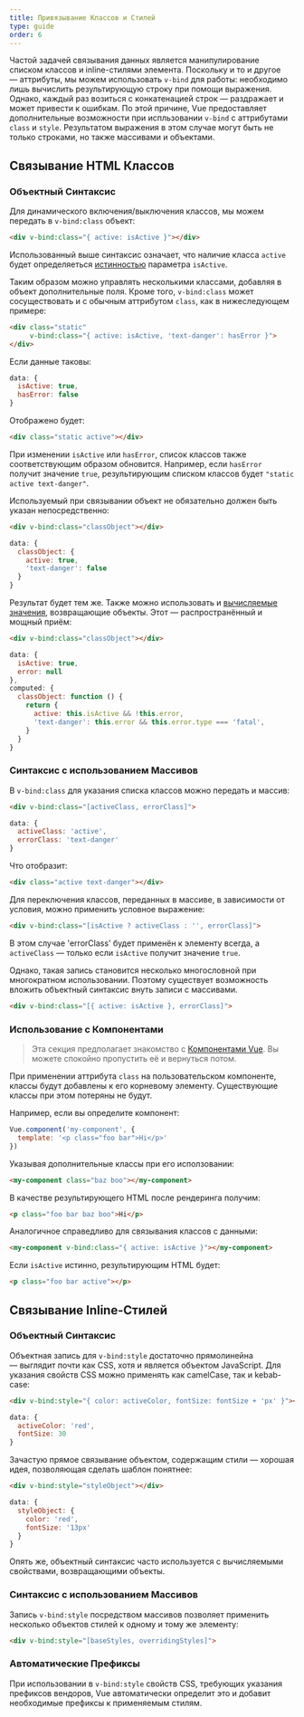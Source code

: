 ```yaml
---
title: Привязывание Классов и Стилей
type: guide
order: 6
---
```


Частой задачей связывания данных является манипулирование списком классов и inline-стилями элемента. Поскольку и то и другое — аттрибуты, мы можем использовать `v-bind` для работы: необходимо лишь вычислить результирующую строку при помощи выражения. Однако, каждый раз возиться с конкатенацией строк — раздражает и может привести к ошибкам. По этой причине, Vue предоставляет дополнительные возможности при испльзовании `v-bind` с аттрибутами `class` и `style`. Результатом выражения в этом случае могут быть не только строками, но также массивами и объектами.

## Связывание HTML Классов

### Объектный Синтаксис

Для динамического включения/выключения классов, мы можем передать в `v-bind:class` объект:

``` html
<div v-bind:class="{ active: isActive }"></div>
```

Использованный выше синтаксис означает, что наличие класса `active` будет определяеться [истинностью](https://developer.mozilla.org/en-US/docs/Glossary/Truthy) параметра `isActive`.

Таким образом можно управлять несколькими классами, добавляя в объект дополнительные поля. Кроме того, `v-bind:class` может сосуществовать и с обычным аттрибутом `class`, как в нижеследующем примере:

``` html
<div class="static"
     v-bind:class="{ active: isActive, 'text-danger': hasError }">
</div>
```

Если данные таковы:

``` js
data: {
  isActive: true,
  hasError: false
}
```

Отображено будет:

``` html
<div class="static active"></div>
```

При изменении `isActive` или `hasError`, список классов также соответствующим образом обновится. Например, если `hasError` получит значение `true`, результирующим списком классов будет `"static active text-danger"`.

Используемый при связывании объект не обязательно должен быть указан непосредственно:

``` html
<div v-bind:class="classObject"></div>
```
``` js
data: {
  classObject: {
    active: true,
    'text-danger': false
  }
}
```

Результат будет тем же. Также можно использовать и [вычисляемые значения](computed.html), возвращающие объекты. Этот — распространённый и мощный приём:

``` html
<div v-bind:class="classObject"></div>
```
``` js
data: {
  isActive: true,
  error: null
},
computed: {
  classObject: function () {
    return {
      active: this.isActive && !this.error,
      'text-danger': this.error && this.error.type === 'fatal',
    }
  }
}
```

### Синтаксис с использованием Массивов

В `v-bind:class` для указания списка классов можно передать и массив:

``` html
<div v-bind:class="[activeClass, errorClass]">
```
``` js
data: {
  activeClass: 'active',
  errorClass: 'text-danger'
}
```

Что отобразит:

``` html
<div class="active text-danger"></div>
```

Для переключения классов, переданных в массиве, в зависимости от условия, можно применить условное выражение:

``` html
<div v-bind:class="[isActive ? activeClass : '', errorClass]">
```

В этом случае 'errorClass' будет применён к элементу всегда, а `activeClass` — только если `isActive` получит значение `true`.

Однако, такая запись становится несколько многословной при многократном использовании. Поэтому существует возможность вложить объектный синтаксис внуть записи с массивами.

``` html
<div v-bind:class="[{ active: isActive }, errorClass]">
```

### Использование с Компонентами

> Эта секция предполагает знакомство с [Компонентами Vue](components.html). Вы можете спокойно пропустить её и вернуться потом.

При применении аттрибута `class` на пользовательском компоненте, классы будут добавлены к его корневому элементу. Существующие классы при этом потеряны не будут.

Например, если вы определите компонент:

``` js
Vue.component('my-component', {
  template: '<p class="foo bar">Hi</p>'
})
```

Указывая дополнительные классы при его исползовании:

``` html
<my-component class="baz boo"></my-component>
```

В качестве результирующего HTML после рендеринга получим:

``` html
<p class="foo bar baz boo">Hi</p>
```

Аналогичное справедливо для связывания классов с данными:

``` html
<my-component v-bind:class="{ active: isActive }"></my-component>
```

Если `isActive` истинно, результирующим HTML будет:

``` html
<p class="foo bar active"></p>
```

## Связывание Inline-Стилей

### Объектный Синтаксис

Объектная запись для `v-bind:style` достаточно прямолинейна — выглядит почти как CSS, хотя и является объектом JavaScript. Для указания свойств CSS можно применять как camelCase, так и kebab-case:


``` html
<div v-bind:style="{ color: activeColor, fontSize: fontSize + 'px' }"></div>
```
``` js
data: {
  activeColor: 'red',
  fontSize: 30
}
```

Зачастую прямое связывание объектом, содержащим стили — хорошая идея, позволяющая сделать шаблон понятнее:

``` html
<div v-bind:style="styleObject"></div>
```
``` js
data: {
  styleObject: {
    color: 'red',
    fontSize: '13px'
  }
}
```

Опять же, объектный синтаксис часто используется с вычисляемыми свойствами, возвращающими объекты.

### Синтаксис с использованием Массивов

Запись `v-bind:style` посредством массивов позволяет применить несколько объектов стилей к одному и тому же элементу:

``` html
<div v-bind:style="[baseStyles, overridingStyles]">
```

### Автоматические Префиксы

При использовании в `v-bind:style` свойств CSS, требующих указания префиксов вендоров, Vue автоматически определит это и добавит необходимые префиксы к применяемым стилям.
